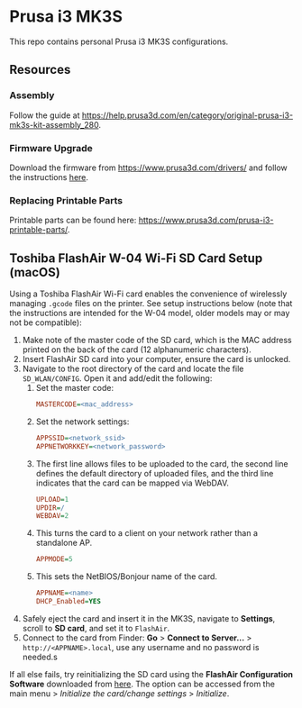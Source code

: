 # Prusa i3 MK3S

This repo contains personal Prusa i3 MK3S configurations.

## Resources

### Assembly

Follow the guide at https://help.prusa3d.com/en/category/original-prusa-i3-mk3s-kit-assembly_280.

### Firmware Upgrade

Download the firmware from https://www.prusa3d.com/drivers/ and follow the instructions [here](https://help.prusa3d.com/en/guide/upgrading-the-firmware-v1-6_24720).

### Replacing Printable Parts

Printable parts can be found here: https://www.prusa3d.com/prusa-i3-printable-parts/.

## Toshiba FlashAir W-04 Wi-Fi SD Card Setup (macOS)

Using a Toshiba FlashAir Wi-Fi card enables the convenience of wirelessly managing `.gcode` files on the printer. See setup instructions below (note that the instructions are intended for the W-04 model, older models may or may not be compatible):

1. Make note of the master code of the SD card, which is the MAC address printed on the back of the card (12 alphanumeric characters).
2. Insert FlashAir SD card into your computer, ensure the card is unlocked.
3. Navigate to the root directory of the card and locate the file `SD_WLAN/CONFIG`. Open it and add/edit the following:
    1. Set the master code:
        ```ini
        MASTERCODE=<mac_address>
        ```
    2. Set the network settings:
       ```ini
       APPSSID=<network_ssid>
       APPNETWORKKEY=<network_password>
       ```
    3. The first line allows files to be uploaded to the card, the second line defines the default directory of uploaded files, and the third line indicates that the card can be mapped via WebDAV.
        ```ini
        UPLOAD=1
        UPDIR=/
        WEBDAV=2
        ```
    4. This turns the card to a client on your network rather than a standalone AP.
       ```ini
       APPMODE=5
       ```
    5. This sets the NetBIOS/Bonjour name of the card.
       ```ini
       APPNAME=<name>
       DHCP_Enabled=YES
       ```
4. Safely eject the card and insert it in the MK3S, navigate to **Settings**, scroll to **SD card**, and set it to `FlashAir`.
5. Connect to the card from Finder: **Go** > **Connect to Server...** > `http://<APPNAME>.local`, use any username and no password is needed.s

If all else fails, try reinitializing the SD card using the **FlashAir Configuration Software** downloaded from [here](http://www.toshiba-personalstorage.net/ww/support/download/flashair/w04/config.htm). The option can be accessed from the main menu > *Initialize the card/change settings* > *Initialize*.
